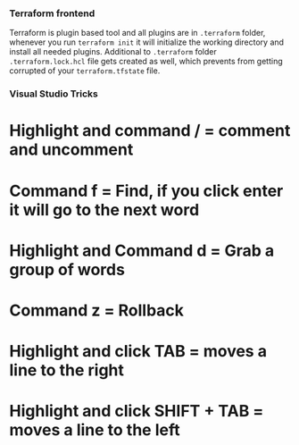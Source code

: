 ### Terraform frontend

Terraform is plugin based tool and all plugins are in ```.terraform``` folder, whenever you run ```terraform init``` it will initialize the working directory and install all needed plugins. Additional to ```.terraform``` folder ```.terraform.lock.hcl``` file gets created as well, which prevents from getting corrupted of your ```terraform.tfstate``` file.

### Visual Studio Tricks

# Highlight and command / = comment and uncomment
# Command f = Find, if you click enter it will go to the next word
# Highlight and Command d = Grab a group of words
# Command z = Rollback
# Highlight and click TAB = moves a line to the right
# Highlight and click SHIFT + TAB = moves a line to the left